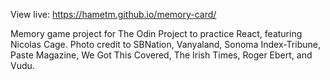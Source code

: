 View live: https://hametm.github.io/memory-card/

Memory game project for The Odin Project to practice React, featuring Nicolas Cage. Photo credit to SBNation, Vanyaland, Sonoma Index-Tribune, Paste Magazine, We Got This Covered, The Irish Times, Roger Ebert, and Vudu.